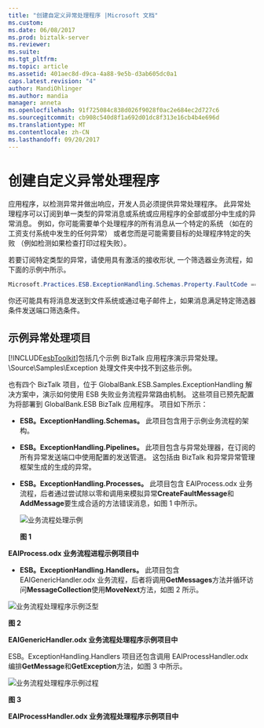 ```yaml
---
title: "创建自定义异常处理程序 |Microsoft 文档"
ms.custom: 
ms.date: 06/08/2017
ms.prod: biztalk-server
ms.reviewer: 
ms.suite: 
ms.tgt_pltfrm: 
ms.topic: article
ms.assetid: 401aec8d-d9ca-4a88-9e5b-d3ab605dc0a1
caps.latest.revision: "4"
author: MandiOhlinger
ms.author: mandia
manager: anneta
ms.openlocfilehash: 91f725084c838d026f9028f0ac2e684ec2d727c6
ms.sourcegitcommit: cb908c540d8f1a692d01dc8f313e16cb4b4e696d
ms.translationtype: MT
ms.contentlocale: zh-CN
ms.lasthandoff: 09/20/2017
---
```

# <a name="creating-custom-exception-handlers"></a>创建自定义异常处理程序
应用程序，以检测异常并做出响应，开发人员必须提供异常处理程序。 此异常处理程序可以订阅到单一类型的异常消息或系统或应用程序的全部或部分中生成的异常消息。 例如，你可能需要单个处理程序的所有消息从一个特定的系统 （如在的工资支付系统中发生的任何异常） 或者您而是可能需要目标的处理程序特定的失败 （例如检测如果检查打印过程失败）。  
  
 若要订阅特定类型的异常，请使用具有激活的接收形状, 一个筛选器业务流程，如下面的示例中所示。  
  
```csharp  
Microsoft.Practices.ESB.ExceptionHandling.Schemas.Property.FaultCode == "1000";  
```  
  
 你还可能具有将消息发送到文件系统或通过电子邮件上，如果消息满足特定筛选器条件发送端口筛选条件。  
  
## <a name="sample-exception-handling-projects"></a>示例异常处理项目  
 [!INCLUDE[esbToolkit](../includes/esbtoolkit-md.md)]包括几个示例 BizTalk 应用程序演示异常处理。 \Source\Samples\Exception 处理文件夹中找不到这些示例。  
  
 也有四个 BizTalk 项目，位于 GlobalBank.ESB.Samples.ExceptionHandling 解决方案中，演示如何使用 ESB 失败业务流程异常路由机制。 这些项目已预先配置为将部署到 GlobalBank.ESB BizTalk 应用程序。 项目如下所示：  
  
-   **ESB。ExceptionHandling.Schemas。** 此项目包含用于示例业务流程的架构。  
  
-   **ESB。ExceptionHandling.Pipelines。** 此项目包含与异常处理器，在订阅的所有异常发送端口中使用配置的发送管道。 这包括由 BizTalk 和异常异常管理框架生成的生成的异常。  
  
-   **ESB。ExceptionHandling.Processes。** 此项目包含 EAIProcess.odx 业务流程，后者通过尝试除以零和调用来模拟异常**CreateFaultMessage**和**AddMessage**要生成合适的方法错误消息，如图 1 中所示。  
  
     ![业务流程处理示例](../esb-toolkit/media/ch4-orchestrationprocessessample.gif "第四章第 4 OrchestrationProcessesSample")  
  
     **图 1**  
  
 **EAIProcess.odx 业务流程进程示例项目中**  
  
-   **ESB。ExceptionHandling.Handlers。** 此项目包含 EAIGenericHandler.odx 业务流程，后者将调用**GetMessages**方法并循环访问**MessageCollection**使用**MoveNext**方法，如图 2 所示。  
  
 ![业务流程处理程序示例泛型](../esb-toolkit/media/ch4-orchestrationhandlerssamplegeneric.gif "第四章第 4 OrchestrationHandlersSampleGeneric")  
  
 **图 2**  
  
 **EAIGenericHandler.odx 业务流程处理程序示例项目中**  
  
 ESB。ExceptionHandling.Handlers 项目还包含调用 EAIProcessHandler.odx 编排**GetMessage**和**GetException**方法，如图 3 中所示。  
  
 ![业务流程处理程序示例过程](../esb-toolkit/media/ch4-orchestrationhandlerssampleprocess.gif "第四章第 4 OrchestrationHandlersSampleProcess")  
  
 **图 3**  
  
 **EAIProcessHandler.odx 业务流程处理程序示例项目中**